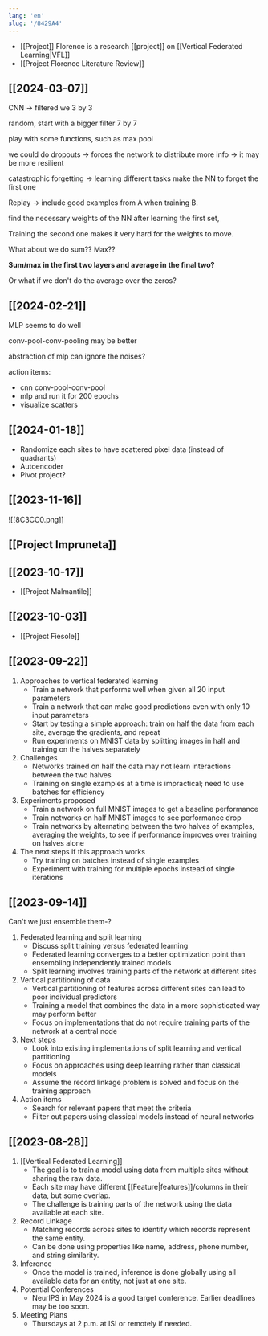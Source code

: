```yaml
---
lang: 'en'
slug: '/8429A4'
---
```


- [[Project]] Florence is a research [[project]] on [[Vertical Federated Learning|VFL]]
- [[Project Florence Literature Review]]

## [[2024-03-07]]

CNN → filtered we 3 by 3

random, start with a bigger filter 7 by 7

play with some functions, such as max pool

we could do dropouts → forces the network to distribute more info → it may be more resilient

catastrophic forgetting → learning different tasks make the NN to forget the first one

Replay → include good examples from A when training B.

find the necessary weights of the NN after learning the first set,

Training the second one makes it very hard for the weights to move.

What about we do sum?? Max??

**Sum/max in the first two layers and average in the final two?**

Or what if we don't do the average over the zeros?

## [[2024-02-21]]

MLP seems to do well

conv-pool-conv-pooling may be better

abstraction of mlp can ignore the noises?

action items:

- cnn conv-pool-conv-pool
- mlp and run it for 200 epochs
- visualize scatters

## [[2024-01-18]]

- Randomize each sites to have scattered pixel data (instead of quadrants)
- Autoencoder
- Pivot project?

## [[2023-11-16]]

![[8C3CC0.png]]

## [[Project Impruneta]]

## [[2023-10-17]]

- [[Project Malmantile]]

## [[2023-10-03]]

- [[Project Fiesole]]

## [[2023-09-22]]

1. Approaches to vertical federated learning
   - Train a network that performs well when given all 20 input parameters
   - Train a network that can make good predictions even with only 10 input parameters
   - Start by testing a simple approach: train on half the data from each site, average the gradients, and repeat
   - Run experiments on MNIST data by splitting images in half and training on the halves separately
1. Challenges
   - Networks trained on half the data may not learn interactions between the two halves
   - Training on single examples at a time is impractical; need to use batches for efficiency
1. Experiments proposed
   - Train a network on full MNIST images to get a baseline performance
   - Train networks on half MNIST images to see performance drop
   - Train networks by alternating between the two halves of examples, averaging the weights, to see if performance improves over training on halves alone
1. The next steps if this approach works
   - Try training on batches instead of single examples
   - Experiment with training for multiple epochs instead of single iterations

## [[2023-09-14]]

Can't we just ensemble them-?

1. Federated learning and split learning
   - Discuss split training versus federated learning
   - Federated learning converges to a better optimization point than ensembling independently trained models
   - Split learning involves training parts of the network at different sites
1. Vertical partitioning of data
   - Vertical partitioning of features across different sites can lead to poor individual predictors
   - Training a model that combines the data in a more sophisticated way may perform better
   - Focus on implementations that do not require training parts of the network at a central node
1. Next steps
   - Look into existing implementations of split learning and vertical partitioning
   - Focus on approaches using deep learning rather than classical models
   - Assume the record linkage problem is solved and focus on the training approach
1. Action items
   - Search for relevant papers that meet the criteria
   - Filter out papers using classical models instead of neural networks

## [[2023-08-28]]

1. [[Vertical Federated Learning]]
   - The goal is to train a model using data from multiple sites without sharing the raw data.
   - Each site may have different [[Feature|features]]/columns in their data, but some overlap.
   - The challenge is training parts of the network using the data available at each site.
1. Record Linkage
   - Matching records across sites to identify which records represent the same entity.
   - Can be done using properties like name, address, phone number, and string similarity.
1. Inference
   - Once the model is trained, inference is done globally using all available data for an entity, not just at one site.
1. Potential Conferences
   - NeurIPS in May 2024 is a good target conference. Earlier deadlines may be too soon.
1. Meeting Plans
   - Thursdays at 2 p.m. at ISI or remotely if needed.
